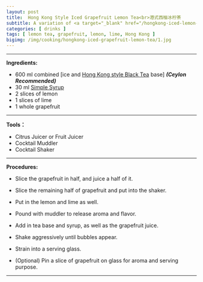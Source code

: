 ```yaml
---
layout: post
title:  Hong Kong Style Iced Grapefruit Lemon Tea<br>港式西柚冰柠茶
subtitle: A variation of <a target="_blank" href="/hongkong-iced-lemon-tea/">Hong Kong Style Iced Lemon Tea</a> for grapefruit lovers.
categories: [ drinks ]
tags: [ lemon tea, grapefruit, lemon, lime, Hong Kong ]
bigimg: /img/cooking/hongkong-iced-grapefruit-lemon-tea/1.jpg
---
```


---

**Ingredients:**

- 600 ml combined [ice and <a target="_blank" href="/hongkong-black-tea/">Hong Kong style Black Tea</a> base] ***(Ceylon Recommended)***
- 30 ml <a target="_blank" href="/simple-syrup/">Simple Syrup</a>
- 2 slices of lemon
- 1 slices of lime
- 1 whole grapefruit

---

**Tools：**

- Citrus Juicer or Fruit Juicer
- Cocktail Muddler
- Cocktail Shaker

---

**Procedures:**

- Slice the grapefruit in half, and juice a half of it.

- Slice the remaining half of grapefruit and put into the shaker.

- Put in the lemon and lime as well.

- Pound with muddler to release aroma and flavor.

- Add in tea base and syrup, as well as the grapefruit juice.

- Shake aggressively until bubbles appear.

- Strain into a serving glass.

- (Optional) Pin a slice of grapefruit on glass for aroma and serving purpose.


---